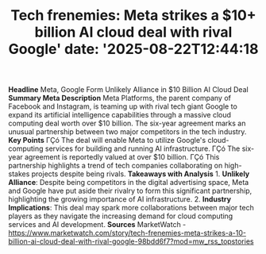 ﻿---
title: "Tech frenemies: Meta strikes a $10+ billion AI cloud deal with rival Google'
date: '2025-08-22T12:44:18"
category: "Markets"
summary: ""
slug: "tech frenemies meta strikes a 10 billion ai cloud deal with "
source_urls:
  - "https://www.marketwatch.com/story/tech-frenemies-meta-strikes-a-10-billion-ai-cloud-deal-with-rival-google-98bdd6f7?mod=mw_rss_topstories"
seo:
  title: "Tech frenemies: Meta strikes a $10+ billion AI cloud deal with rival Google | Hash n Hedge'
  description: '"
  keywords: ["news", "markets", "brief"]
---
**Headline** Meta, Google Form Unlikely Alliance in $10 Billion AI Cloud Deal  **Summary Meta Description** Meta Platforms, the parent company of Facebook and Instagram, is teaming up with rival tech giant Google to expand its artificial intelligence capabilities through a massive cloud computing deal worth over $10 billion. The six-year agreement marks an unusual partnership between two major competitors in the tech industry.  **Key Points**  ΓÇó The deal will enable Meta to utilize Google's cloud-computing services for building and running AI infrastructure. ΓÇó The six-year agreement is reportedly valued at over $10 billion. ΓÇó This partnership highlights a trend of tech companies collaborating on high-stakes projects despite being rivals.  **Takeaways with Analysis**  1. **Unlikely Alliance**: Despite being competitors in the digital advertising space, Meta and Google have put aside their rivalry to form this significant partnership, highlighting the growing importance of AI infrastructure. 2. **Industry Implications**: This deal may spark more collaborations between major tech players as they navigate the increasing demand for cloud computing services and AI development.  **Sources** MarketWatch - https://www.marketwatch.com/story/tech-frenemies-meta-strikes-a-10-billion-ai-cloud-deal-with-rival-google-98bdd6f7?mod=mw_rss_topstories 
